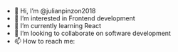 - 👋 Hi, I’m @julianpinzon2018
- 👀 I’m interested in Frontend development
- 🌱 I’m currently learning React
- 💞️ I’m looking to collaborate on software development
- 📫 How to reach me:
     <!--- 
        ✨ Email: julianpinzon2018@gmail.com
        ✨ Linkedink: https://www.linkedin.com/in/julian-pinz%C3%B3n-b29854237/
        ✨ Twitter: https://twitter.com/julianp15812718
     --->

